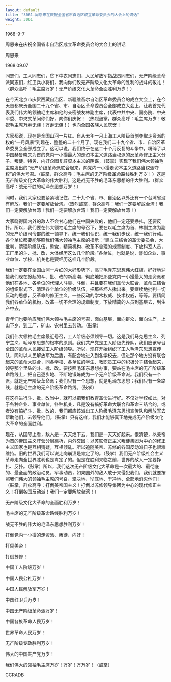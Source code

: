 ```yaml
---
layout: default
title: "3061.周恩来在庆祝全国省市自治区成立革命委员会的大会上的讲话"
weight: 3061
---
```


1968-9-7

周恩来在庆祝全国省市自治区成立革命委员会的大会上的讲话

周恩来

1968.09.07

同志们，工人同志们，贫下中农同志们，人民解放军指战员同志们，无产阶级革命派同志们，红卫兵小将们，我向你们致无产阶级文化大革命的胜利的战斗的敬礼！（群众高呼：毛主席万岁！无产阶级文化大革命全面胜利万岁！）

在今天北京市庆贺西藏自治区、新疆维吾尔自治区革命委员会的成立大会上，在今天首都庆贺全国二十九个省、市、自治区革命委员会全部成立大会上，让我首先代表我们伟大的领袖毛主席和他的亲密战友林副主席，代表中共中央、国务院、中央军委、中央文革问你们好，向你们庆贺！（热烈鼓掌，群众高呼：毛主席万岁！敬祝毛主席万寿无疆！万寿无疆！）也向全国各族人民庆贺！

大家都说，现在是全国山河一片红。自从去年一月上海工人阶级首创夺取走资派的权的“一月风暴”到现在，整整的二十个月了。现在我们二十九个省、市、自治区革命委员会全部成立了。这可以说，我们终于在这二十个月反复的斗争中，粉碎了以中国赫鲁晓夫为首的党内一小撮最大的走资本主义道路当权派的反革命修正主义分子、叛徒、特务、内奸企图复辟资本主义的阴谋，（鼓掌）实现了我们伟大领袖毛主席发出的“无产阶级革命派联合起来，向党内一小撮走资本主义道路当权派夺权”的伟大号召。（鼓掌，群众高呼：毛主席的无产阶级革命路线胜利万岁！）这是无产阶级文化大革命的伟大胜利，这是战无不胜的毛泽东思想的伟大胜利。（群众高呼：战无不胜的毛泽东思想万岁！）

同时，我们大家也要紧紧地记住，二十九个省、市、自治区以外还有一个台湾省没有解放。我们一定要解放台湾。（热烈鼓掌，群众高呼：我们一定要解放台湾！我们一定要解放台湾！我们一定要解放台湾！我们一定要解放台湾！）

大家晓得国内外的敌人不会甘心他们在中国失败的，他们一定还要挣扎，还要反扑。所以，我们要在伟大领袖毛主席的号召下，要在以毛主席为首、林副主席为副的无产阶级司令部的统一领导下，统一我们认识，统一我们步伐，统一我们行动。各个单位都要能够照我们伟大领袖毛主席的指示：“建立三结合的革命委员会，大批判，清理阶级队伍，整党，精简机构、改革不合理的规章制度、下放科室人员，工厂里的斗、批、改，大体经历这么几个阶段。”各单位，也就是说，譬如企业、事业单位、学校、机关也是要经历这样几个阶段。

我们一定要在全国山河一片红的大好形势下，高举毛泽东思想伟大红旗，好好地迎接我们现在掀起的斗、批、改的新高潮，彻底地把那些党内一小撮最大的走资派和他们在各地、各单位的代理人斗臭、斗倒，并且要在我们革命大联合、革命三结合的组织形式下，清理各个单位的阶级队伍，把那些坏人揪出来。要继续地批判一切反动的思想，反革命的修正主义，一些反动的学术权威、技术权威，等等。要精简我们各单位的机构，改革一切不合理的规章制度，下放精简的人员到基层去，到生产中去。

青年们也要响应我们伟大领袖毛主席的号召，面向基层，面向群众，面向生产，上山下乡，到工厂、矿山、农村里去劳动。（鼓掌）

我们伟大领袖毛主席最近号召，工人阶级必须领导一切。这是我们马克思主义、列宁主义、毛泽东思想的根本的原则。我们共产党是工人阶级先锋队，我们应该号召全国的革命人民接受工人阶级领导。所以，现在开始组织了工人毛泽东思想宣传队，同时以人民解放军为后盾，有配合地进入到各学校去，促进那个地方没有联合起来的革命大联合，同各学校、各单位的学生、教职员工中的积极分子结合起来，领导那个里头的斗、批、改。要按照毛泽东思想办事，要站在毛主席的无产阶级革命路线上，把自己逐步地、不断地锻炼成为一个无产阶级革命派。我们只有一个派，就是无产阶级革命派；我们只有一个思想，就是毛泽东思想；我们只有一条路线，就是毛主席的无产阶级革命路线。（鼓掌）

在这样进行斗、批、改当中，就可以把我们教育革命进行好。不仅对学校如此，对于各种企业、事业单位，各种机关，凡是没有搞好革命大联合和革命三结合的，或者没有搞好斗、批、改的，我们都应该派出工人阶级毛泽东思想宣传队和解放军去帮助他们，去领导他们。（鼓掌）只有这样，我们才能够真正地完成无产阶级文化大革命的全面胜利。

现在，从国际上看，敌人是一天天烂下去，我们是一天天好起来。很清楚，以美帝为首的帝国主义阵营分崩离析，内外交困；以苏联修正主义叛徒集团为中心的修正主义国家也是互相猜疑，互相倾轧。所以追随美帝、苏修的各国反动派日子也很难维持。旧的世界我们可以说走向崩溃是肯定了的。（鼓掌）我们无产阶级社会主义革命走向全世界胜利也是肯定了的。但是在胜利来临之前，世界的敌人一定要挣扎、反扑。（鼓掌）所以，我们这次无产阶级文化大革命是一次最大的、最彻底的、最全面的政治动员，军事动员，如果国外的敌人敢于来侵犯我们，我们就要按照我们伟大的领袖毛主席的号召，坚决地、彻底地、干净地、全部地消灭他们！（鼓掌，群众高呼：打倒美帝国主义！打倒以苏修领导集团为中心的现代修正主义！打倒各国反动派！我们一定要解放台湾！）

无产阶级文化大革命的全面胜利万岁！

毛主席的无产阶级革命路线胜利万岁！

战无不胜的伟大的毛泽东思想胜利万岁！

打倒党内一小撮的走资派、叛徒、内奸！

打倒美帝！

打倒苏修！

中国工人阶级万岁！

中国人民公社万岁！

中国人民解放军万岁！

中国红卫兵万岁！

中国无产阶级革命派万岁！

中国各族革命人民万岁！

世界革命人民万岁！

无产阶级专政胜利万岁！

伟大的中国共产党万岁！

我们伟大的领袖毛主席万岁！万岁！万万岁！（鼓掌）

CCRADB

